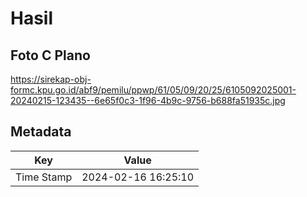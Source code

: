 # Hasil

## Foto C Plano

https://sirekap-obj-formc.kpu.go.id/abf9/pemilu/ppwp/61/05/09/20/25/6105092025001-20240215-123435--6e65f0c3-1f96-4b9c-9756-b688fa51935c.jpg


## Metadata

| Key        | Value               |
| ---------- | ------------------- |
| Time Stamp | 2024-02-16 16:25:10 |



